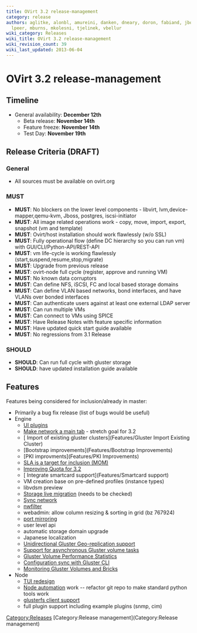 ```yaml
---
title: OVirt 3.2 release-management
category: release
authors: aglitke, alonbl, amureini, danken, dneary, doron, fabiand, jboggs, liran.zelkha,
  lpeer, mburns, mkolesni, tjelinek, vbellur
wiki_category: Releases
wiki_title: OVirt 3.2 release-management
wiki_revision_count: 39
wiki_last_updated: 2013-06-04
---
```


# OVirt 3.2 release-management

## Timeline

*   General availability: **December 12th**
    -   Beta release: **November 14th**
    -   Feature freeze: **November 14th**
    -   Test Day: **November 19th**

## Release Criteria (DRAFT)

### General

*   All sources must be available on ovirt.org

### MUST

*   **MUST**: No blockers on the lower level components - libvirt, lvm,device-mapper,qemu-kvm, Jboss, postgres, iscsi-initiator
*   **MUST**: All image related operations work - copy, move, import, export, snapshot (vm and template)
*   **MUST**: Ovirt/host installation should work flawlessly (w/o SSL)
*   **MUST**: Fully operational flow (define DC hierarchy so you can run vm) with GUI/CLI/Python-API/REST-API
*   **MUST**: vm life-cycle is working flawlessly (start,suspend,resume,stop,migrate)
*   **MUST**: Upgrade from previous release
*   **MUST**: ovirt-node full cycle (register, approve and running VM)
*   **MUST**: No known data corruptors
*   **MUST**: Can define NFS, iSCSI, FC and local based storage domains
*   **MUST**: Can define VLAN based networks, bond interfaces, and have VLANs over bonded interfaces
*   **MUST**: Can authenticate users against at least one external LDAP server
*   **MUST**: Can run multiple VMs
*   **MUST**: Can connect to VMs using SPICE
*   **MUST**: Have Release Notes with feature specific information
*   **MUST**: Have updated quick start guide available
*   **MUST**: No regressions from 3.1 Release

### SHOULD

*   **SHOULD**: Can run full cycle with gluster storage
*   **SHOULD**: have updated installation guide available

## Features

Features being considered for inclusion/already in master:

*   Primarily a bug fix release (list of bugs would be useful)
*   Engine
    -   [ UI plugins](Features/UIPlugins)
    -   [ Make network a main tab](Feature/NetworkMainTab) - stretch goal for 3.2
    -   [ Import of existing gluster clusters](Features/Gluster Import Existing Cluster)
    -   [Bootstrap improvements](Features/Bootstrap Improvements)
    -   [PKI improvments](Features/PKI Improvements)
    -   [ SLA is a target for inclusion (MOM)](SLA-mom)
    -   [ Improving Quota for 3.2](Features/Quota-3.2)
    -   [ Integrate smartcard support](Features/Smartcard support)
    -   VM creation base on pre-defined profiles (instance types)
    -   libvdsm preview
    -   [ Storage live migration](Features/Design/StorageLiveMigration) (needs to be checked)
    -   [ Sync network](SetupNetworks_SyncNetworks)
    -   [ nwfilter](Features/Design/Network/NetworkFiltering)
    -   webadmin: allow column resizing & sorting in grid (bz 767924)
    -   [ port mirroring](Features/PortMirroring)
    -   user level api
    -   automatic storage domain upgrade
    -   Japanese localization
    -   [ Unidirectional Gluster Geo-replication support](Features/Gluster_Geo_Replication)
    -   [ Support for asynchronous Gluster volume tasks](Features/Gluster_Volume_Asynchronous_Tasks_Management)
    -   [ Gluster Volume Performance Statistics](Features/Gluster_Volume_Performance_Statistics)
    -   [ Configuration sync with Gluster CLI](Features/Gluster_Sync_Configuration_With_CLI)
    -   [ Monitoring Gluster Volumes and Bricks](Features/GlusterVolumeAdvancedDetails)
*   Node
    -   [ TUI redesign](Features/TUIredesign)
    -   [ Node automation](Features/NodeAutomation) work -- refactor git repo to make standard python tools work
    -   [ glusterfs client support](Node_Glusterfs_Support)
    -   full plugin support including example plugins (snmp, cim)

<Category:Releases> [Category:Release management](Category:Release management)
